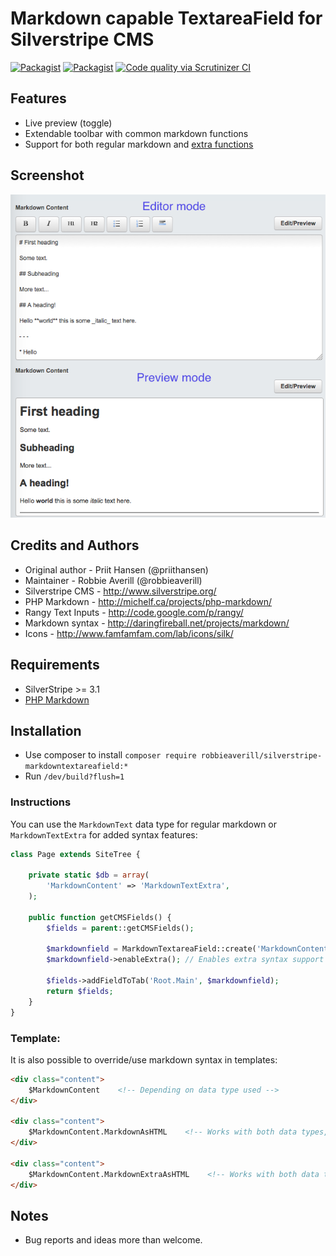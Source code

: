 # Markdown capable TextareaField for Silverstripe CMS

[![Packagist](https://img.shields.io/packagist/v/robbieaverill/silverstripe-markdowntextareafield.svg)](https://packagist.org/packages/robbieaverill/silverstripe-markdowntextareafield) [![Packagist](https://img.shields.io/packagist/dt/robbieaverill/silverstripe-markdowntextareafield.svg)](https://packagist.org/packages/robbieaverill/silverstripe-markdowntextareafield) [![Code quality via Scrutinizer CI](https://scrutinizer-ci.com/g/robbieaverill/silverstripe-markdowntextareafield/badges/quality-score.png?b=master)](https://scrutinizer-ci.com/g/robbieaverill/silverstripe-markdowntextareafield/)

## Features
 * Live preview (toggle)
 * Extendable toolbar with common markdown functions
 * Support for both regular markdown and [extra functions](http://michelf.ca/projects/php-markdown/extra)

## Screenshot

![Markdown editor screenshot](/templates/images/screenshot.png?raw=true)

## Credits and Authors

 * Original author - Priit Hansen (@priithansen)
 * Maintainer - Robbie Averill (@robbieaverill)
 * Silverstripe CMS - <http://www.silverstripe.org/>
 * PHP Markdown - <http://michelf.ca/projects/php-markdown/>
 * Rangy Text Inputs - <http://code.google.com/p/rangy/>
 * Markdown syntax - <http://daringfireball.net/projects/markdown/>
 * Icons - <http://www.famfamfam.com/lab/icons/silk/>

## Requirements

 * SilverStripe >= 3.1
 * [PHP Markdown](https://github.com/michelf/php-markdown)

## Installation
 
 * Use composer to install `composer require robbieaverill/silverstripe-markdowntextareafield:*`
 * Run `/dev/build?flush=1`

### Instructions

You can use the `MarkdownText` data type for regular markdown or `MarkdownTextExtra` for added syntax features:

```php
class Page extends SiteTree {

    private static $db = array(
        'MarkdownContent' => 'MarkdownTextExtra',
    );

    public function getCMSFields() {
        $fields = parent::getCMSFields();

        $markdownfield = MarkdownTextareaField::create('MarkdownContent');
        $markdownfield->enableExtra(); // Enables extra syntax support for fields live preview.

        $fields->addFieldToTab('Root.Main', $markdownfield);        
        return $fields;
    }
}
```

### Template:

It is also possible to override/use markdown syntax in templates:

```html
<div class="content">
    $MarkdownContent    <!-- Depending on data type used -->
</div>

<div class="content">
    $MarkdownContent.MarkdownAsHTML    <!-- Works with both data types, regular markdown -->
</div>
    
<div class="content">
    $MarkdownContent.MarkdownExtraAsHTML    <!-- Works with both data types, extended syntax -->
</div>
```

## Notes

 * Bug reports and ideas more than welcome.
